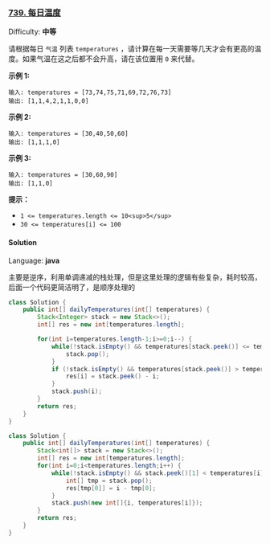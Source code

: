 ### [739\. 每日温度](https://leetcode-cn.com/problems/daily-temperatures/)

Difficulty: **中等**


请根据每日 `气温` 列表 `temperatures` ，<span style="font-size: 10.5pt; display: inline;"><span style="font-family: Calibri; display: inline;"><span style="font-size: 10.5pt; display: inline;"><span style="font-family: 宋体; display: inline;"><font face="宋体" style="display: inline;">请计算在每一天需要等几天才会有更高的温度</font></span></span></span></span>。如果气温在这之后都不会升高，请在该位置用 `0` 来代替。

**示例 1:**

```
输入: temperatures = [73,74,75,71,69,72,76,73]
输出: [1,1,4,2,1,1,0,0]
```

**示例 2:**

```
输入: temperatures = [30,40,50,60]
输出: [1,1,1,0]
```

**示例 3:**

```
输入: temperatures = [30,60,90]
输出: [1,1,0]
```

**提示：**

*   `1 <= temperatures.length <= 10<sup>5</sup>`
*   `30 <= temperatures[i] <= 100`


#### Solution

Language: **java**



主要是逆序，利用单调递减的栈处理，但是这里处理的逻辑有些复杂，耗时较高，后面一个代码更简洁明了，是顺序处理的

```java
class Solution {
    public int[] dailyTemperatures(int[] temperatures) {
        Stack<Integer> stack = new Stack<>();
        int[] res = new int[temperatures.length];

        for(int i=temperatures.length-1;i>=0;i--) {
            while(!stack.isEmpty() && temperatures[stack.peek()] <= temperatures[i]) {
                stack.pop();
            }
            if (!stack.isEmpty() && temperatures[stack.peek()] > temperatures[i]) {
                res[i] = stack.peek() - i;
            }
            stack.push(i);
        }
        return res;
    }
}
```



```java
class Solution {
    public int[] dailyTemperatures(int[] temperatures) {
        Stack<int[]> stack = new Stack<>();
        int[] res = new int[temperatures.length];
        for(int i=0;i<temperatures.length;i++) {
            while(!stack.isEmpty() && stack.peek()[1] < temperatures[i]) {
                int[] tmp = stack.pop();
                res[tmp[0]] = i - tmp[0];
            }
            stack.push(new int[]{i, temperatures[i]});
        }
        return res;
    }
}
```

